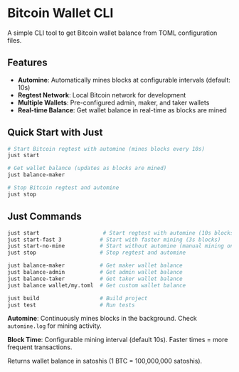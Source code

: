# Bitcoin Wallet CLI

A simple CLI tool to get Bitcoin wallet balance from TOML configuration files.

## Features

- **Automine**: Automatically mines blocks at configurable intervals (default: 10s)
- **Regtest Network**: Local Bitcoin network for development
- **Multiple Wallets**: Pre-configured admin, maker, and taker wallets
- **Real-time Balance**: Get wallet balance in real-time as blocks are mined

## Quick Start with Just

```bash
# Start Bitcoin regtest with automine (mines blocks every 10s)
just start

# Get wallet balance (updates as blocks are mined)
just balance-maker

# Stop Bitcoin regtest and automine
just stop
```

## Just Commands

```bash
just start                    # Start regtest with automine (10s blocks)
just start-fast 3            # Start with faster mining (3s blocks)
just start-no-mine           # Start without automine (manual mining only)
just stop                    # Stop regtest and automine

just balance-maker           # Get maker wallet balance
just balance-admin           # Get admin wallet balance  
just balance-taker           # Get taker wallet balance
just balance wallet/my.toml  # Get custom wallet balance

just build                   # Build project
just test                    # Run tests
```

**Automine**: Continuously mines blocks in the background. Check `automine.log` for mining activity.

**Block Time**: Configurable mining interval (default 10s). Faster times = more frequent transactions.

Returns wallet balance in satoshis (1 BTC = 100,000,000 satoshis).